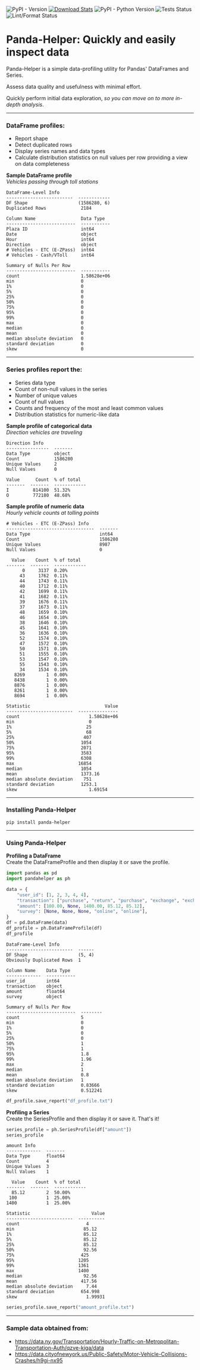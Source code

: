 ![PyPI - Version](https://img.shields.io/pypi/v/panda-helper)
[![Download Stats](https://img.shields.io/pypi/dm/panda-helper)](https://pypistats.org/packages/panda-helper)
![PyPI - Python Version](https://img.shields.io/pypi/pyversions/panda-helper)
![Tests Status](https://github.com/ray310/Panda-Helper/actions/workflows/pytest.yml/badge.svg)
![Lint/Format Status](https://github.com/ray310/Panda-Helper/actions/workflows/format_lint.yml/badge.svg)

# Panda-Helper: Quickly and easily inspect data
Panda-Helper is a simple data-profiling utility for Pandas' DataFrames and Series.

Assess data quality and usefulness with minimal effort.

Quickly perform initial data exploration, _so you can move on to more in-depth analysis_.

-----
### DataFrame profiles:
- Report shape
- Detect duplicated rows
- Display series names and data types
- Calculate distribution statistics on null values per row providing a view on data completeness

__Sample DataFrame profile__<br>
_Vehicles passing through toll stations_

    DataFrame-Level Info
    -------------------------  ------------
    DF Shape                   (1586280, 6)
    Duplicated Rows             2184

    Column Name                 Data Type
    --------------------------  -----------
    Plaza ID                    int64
    Date                        object
    Hour                        int64
    Direction                   object
    # Vehicles - ETC (E-ZPass)  int64
    # Vehicles - Cash/VToll     int64

    Summary of Nulls Per Row
    --------------------------  -----------
    count                       1.58628e+06
    min                         0
    1%                          0
    5%                          0
    25%                         0
    50%                         0
    75%                         0
    95%                         0
    99%                         0
    max                         0
    median                      0
    mean                        0
    median absolute deviation   0
    standard deviation          0
    skew                        0

-----
### Series profiles report the:
- Series data type
- Count of non-null values in the series
- Number of unique values
- Count of null values
- Counts and frequency of the most and least common values
- Distribution statistics for numeric-like data

__Sample profile of categorical data__<br>
_Direction vehicles are traveling_

    Direction Info
    ----------------  -------
    Data Type         object
    Count             1586280
    Unique Values     2
    Null Values       0

    Value      Count  % of total
    -------  -------  ------------
    I         814100  51.32%
    O         772180  48.68%

__Sample profile of numeric data__<br>
_Hourly vehicle counts at tolling points_

    # Vehicles - ETC (E-ZPass) Info
    ---------------------------------  -------
    Data Type                          int64
    Count                              1586280
    Unique Values                      8987
    Null Values                        0

      Value    Count  % of total
    -------  -------  ------------
          0     3137  0.20%
         43     1762  0.11%
         44     1743  0.11%
         40     1712  0.11%
         42     1699  0.11%
         41     1682  0.11%
         39     1676  0.11%
         37     1673  0.11%
         48     1659  0.10%
         46     1654  0.10%
         38     1646  0.10%
         45     1641  0.10%
         36     1636  0.10%
         52     1574  0.10%
         47     1572  0.10%
         50     1571  0.10%
         51     1555  0.10%
         53     1547  0.10%
         55     1543  0.10%
         34     1534  0.10%
       8269        1  0.00%
       8438        1  0.00%
       8876        1  0.00%
       8261        1  0.00%
       8694        1  0.00%

    Statistic                            Value
    -------------------------  ---------------
    count                          1.58628e+06
    min                            0
    1%                            25
    5%                            68
    25%                          407
    50%                         1054
    75%                         2071
    95%                         3583
    99%                         6308
    max                        16854
    median                      1054
    mean                        1373.16
    median absolute deviation    751
    standard deviation          1253.1
    skew                           1.69154

-----
### Installing Panda-Helper
`pip install panda-helper`

-----
### Using Panda-Helper
__Profiling a DataFrame__<br>
Create the DataFrameProfile and then display it or save the profile.
```python
import pandas as pd
import pandahelper as ph

data = {
    "user_id": [1, 2, 3, 4, 4],
    "transaction": ["purchase", "return", "purchase", "exchange", "exchange"],
    "amount": [100.00, None, 1400.00, 85.12, 85.12],
    "survey": [None, None, None, "online", "online"],
}
df = pd.DataFrame(data)
df_profile = ph.DataFrameProfile(df)
df_profile
```

    DataFrame-Level Info
    -------------------------  ------
    DF Shape                   (5, 4)
    Obviously Duplicated Rows  1

    Column Name    Data Type
    -------------  -----------
    user_id        int64
    transaction    object
    amount         float64
    survey         object

    Summary of Nulls Per Row
    --------------------------  --------
    count                       5
    min                         0
    1%                          0
    5%                          0
    25%                         0
    50%                         1
    75%                         1
    95%                         1.8
    99%                         1.96
    max                         2
    median                      1
    mean                        0.8
    median absolute deviation   1
    standard deviation          0.83666
    skew                        0.512241

```python
df_profile.save_report("df_profile.txt")
```

__Profiling a Series__<br>
Create the SeriesProfile and then display it or save it. That's it!
```python
series_profile = ph.SeriesProfile(df["amount"])
series_profile
```
    amount Info
    -------------  -------
    Data Type      float64
    Count          4
    Unique Values  3
    Null Values    1

      Value    Count  % of total
    -------  -------  ------------
      85.12        2  50.00%
     100           1  25.00%
    1400           1  25.00%

    Statistic                       Value
    -------------------------  ----------
    count                         4
    min                          85.12
    1%                           85.12
    5%                           85.12
    25%                          85.12
    50%                          92.56
    75%                         425
    95%                        1205
    99%                        1361
    max                        1400
    median                       92.56
    mean                        417.56
    median absolute deviation     7.44
    standard deviation          654.998
    skew                          1.99931

```python
series_profile.save_report("amount_profile.txt")
```
____
### Sample data obtained from:
- https://data.ny.gov/Transportation/Hourly-Traffic-on-Metropolitan-Transportation-Auth/qzve-kjga/data
- https://data.cityofnewyork.us/Public-Safety/Motor-Vehicle-Collisions-Crashes/h9gi-nx95

